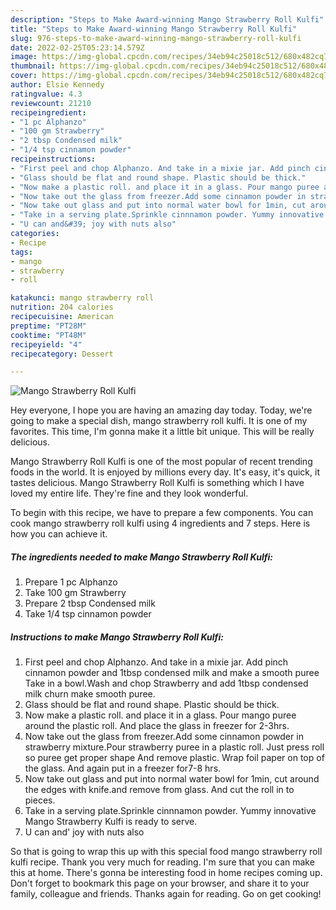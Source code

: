 ```yaml
---
description: "Steps to Make Award-winning Mango Strawberry Roll Kulfi"
title: "Steps to Make Award-winning Mango Strawberry Roll Kulfi"
slug: 976-steps-to-make-award-winning-mango-strawberry-roll-kulfi
date: 2022-02-25T05:23:14.579Z
image: https://img-global.cpcdn.com/recipes/34eb94c25018c512/680x482cq70/mango-strawberry-roll-kulfi-recipe-main-photo.jpg
thumbnail: https://img-global.cpcdn.com/recipes/34eb94c25018c512/680x482cq70/mango-strawberry-roll-kulfi-recipe-main-photo.jpg
cover: https://img-global.cpcdn.com/recipes/34eb94c25018c512/680x482cq70/mango-strawberry-roll-kulfi-recipe-main-photo.jpg
author: Elsie Kennedy
ratingvalue: 4.3
reviewcount: 21210
recipeingredient:
- "1 pc Alphanzo"
- "100 gm Strawberry"
- "2 tbsp Condensed milk"
- "1/4 tsp cinnamon powder"
recipeinstructions:
- "First peel and chop Alphanzo. And take in a mixie jar. Add pinch cinnamon powder and 1tbsp condensed milk and make a smooth puree Take in a bowl.Wash and chop Strawberry and add 1tbsp condensed milk churn make smooth puree."
- "Glass should be flat and round shape. Plastic should be thick."
- "Now make a plastic roll. and place it in a glass. Pour mango puree around the plastic roll. And place the glass in freezer for 2-3hrs."
- "Now take out the glass from freezer.Add some cinnamon powder in strawberry mixture.Pour strawberry puree in a plastic roll. Just press roll so puree get proper shape And remove plastic. Wrap foil paper on top of the glass. And again put in a freezer for7-8 hrs."
- "Now take out glass and put into normal water bowl for 1min, cut around the edges with knife.and remove from glass. And cut the roll in to pieces."
- "Take in a serving plate.Sprinkle cinnnamon powder. Yummy innovative Mango Strawberry Kulfi is ready to serve."
- "U can and&#39; joy with nuts also"
categories:
- Recipe
tags:
- mango
- strawberry
- roll

katakunci: mango strawberry roll 
nutrition: 204 calories
recipecuisine: American
preptime: "PT28M"
cooktime: "PT48M"
recipeyield: "4"
recipecategory: Dessert

---
```



![Mango Strawberry Roll Kulfi](https://img-global.cpcdn.com/recipes/34eb94c25018c512/680x482cq70/mango-strawberry-roll-kulfi-recipe-main-photo.jpg)

Hey everyone, I hope you are having an amazing day today. Today, we're going to make a special dish, mango strawberry roll kulfi. It is one of my favorites. This time, I'm gonna make it a little bit unique. This will be really delicious.

Mango Strawberry Roll Kulfi is one of the most popular of recent trending foods in the world. It is enjoyed by millions every day. It's easy, it's quick, it tastes delicious. Mango Strawberry Roll Kulfi is something which I have loved my entire life. They're fine and they look wonderful.




To begin with this recipe, we have to prepare a few components. You can cook mango strawberry roll kulfi using 4 ingredients and 7 steps. Here is how you can achieve it.

<!--inarticleads1-->

##### The ingredients needed to make Mango Strawberry Roll Kulfi:

1. Prepare 1 pc Alphanzo
1. Take 100 gm Strawberry
1. Prepare 2 tbsp Condensed milk
1. Take 1/4 tsp cinnamon powder




<!--inarticleads2-->

##### Instructions to make Mango Strawberry Roll Kulfi:

1. First peel and chop Alphanzo. And take in a mixie jar. Add pinch cinnamon powder and 1tbsp condensed milk and make a smooth puree Take in a bowl.Wash and chop Strawberry and add 1tbsp condensed milk churn make smooth puree.
1. Glass should be flat and round shape. Plastic should be thick.
1. Now make a plastic roll. and place it in a glass. Pour mango puree around the plastic roll. And place the glass in freezer for 2-3hrs.
1. Now take out the glass from freezer.Add some cinnamon powder in strawberry mixture.Pour strawberry puree in a plastic roll. Just press roll so puree get proper shape And remove plastic. Wrap foil paper on top of the glass. And again put in a freezer for7-8 hrs.
1. Now take out glass and put into normal water bowl for 1min, cut around the edges with knife.and remove from glass. And cut the roll in to pieces.
1. Take in a serving plate.Sprinkle cinnnamon powder. Yummy innovative Mango Strawberry Kulfi is ready to serve.
1. U can and&#39; joy with nuts also




So that is going to wrap this up with this special food mango strawberry roll kulfi recipe. Thank you very much for reading. I'm sure that you can make this at home. There's gonna be interesting food in home recipes coming up. Don't forget to bookmark this page on your browser, and share it to your family, colleague and friends. Thanks again for reading. Go on get cooking!
